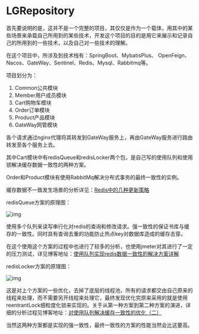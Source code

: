 # LGRepository

首先要说明的是，这并不是一个完整的项目，其仅仅是作为一个载体，用其中的某些场景来承载自己所用到的某些技术，开发这个项目的目的是用它来展示和记录自己的所用到的一些技术，以及自己对一些技术的理解。

在这个项目中，所涉及到技术栈有：SpringBoot、MybatisPlus、  OpenFeign、Nacos、GateWay、Sentinel、Redis、Mysql、Rabbitmq等。

项目划分为：

1. Common公共模块
2. Member用户成员模块
3. Cart购物车模块
4. Order订单模块
5. Product产品模块
6. GateWay网管模块

各个请求通过nginx代理将其转发到GateWay服务上，再由GateWay服务进行路由转发至各个服务上去。

其中Cart模块中有redisQueue和redisLocker两个包，是自己写的使用队列和使用锁解决缓存数据一致性的两种方案。

Order和Product模块有使用RabbitMq解决分布式事务的最终一致性的实例。

缓存数据不一致发生场景的分析详见：[Redis中的几种更新策略](https://blog.csdn.net/weixin_44228698/article/details/113058160)

redisQueue方案的原理图：

![img](https://img-blog.csdnimg.cn/20210421204851192.PNG?x-oss-process=image/watermark,type_ZmFuZ3poZW5naGVpdGk,shadow_10,text_aHR0cHM6Ly9ibG9nLmNzZG4ubmV0L3dlaXhpbl80NDIyODY5OA==,size_16,color_FFFFFF,t_70#pic_center)

使用多个队列来读写串行化对redis的查询和修改请求。强一致性的保证书库与缓存的一致性。同时具有查询去重的功能防止热点key对数据库造成的缓存击穿。

在这个使用这个方案的过程中也进行了较多的分析，也使用jmeter对其进行了一定的压力测试，详见博客地址：[使用队列实现redis数据一致性的解决方案详解](https://blog.csdn.net/weixin_44228698/article/details/113791793?spm=1001.2014.3001.5502)

redisLocker方案的原理图：

![img](https://img-blog.csdnimg.cn/20210421220005184.PNG?x-oss-process=image/watermark,type_ZmFuZ3poZW5naGVpdGk,shadow_10,text_aHR0cHM6Ly9ibG9nLmNzZG4ubmV0L3dlaXhpbl80NDIyODY5OA==,size_16,color_FFFFFF,t_70#pic_center)

这是对上个方案的一些优化，去掉了底层的线程池，所有的请求都交由自己原来的线程来处理，而不需要另开线程来处理它，最终发现优化完原来采用的就是使用reentrantLock细粒度化锁来实现的。关于从第一种方案到第二种方案的演进，详细的分析过程见博客地址：[对使用队列解决缓存一致性的优化（二）](https://blog.csdn.net/weixin_44228698/article/details/115978358?spm=1001.2014.3001.5501)

当然这两种方案都是实现的强一致性，最终一致性的方案的性能当然会比这要高。